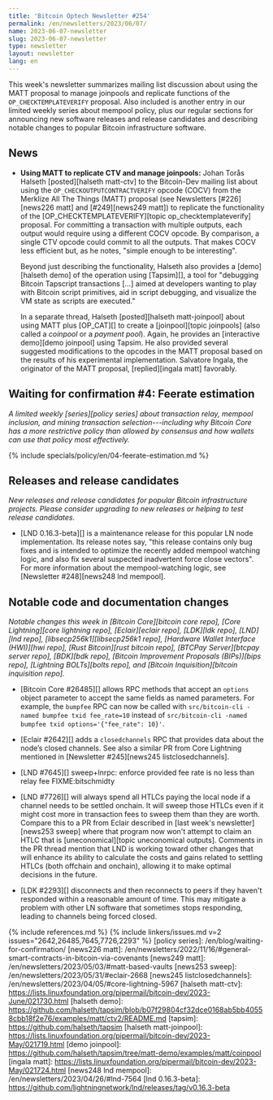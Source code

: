 ```yaml
---
title: 'Bitcoin Optech Newsletter #254'
permalink: /en/newsletters/2023/06/07/
name: 2023-06-07-newsletter
slug: 2023-06-07-newsletter
type: newsletter
layout: newsletter
lang: en
---
```

This week's newsletter summarizes mailing list discussion about using
the MATT proposal to manage joinpools and replicate functions of the
`OP_CHECKTEMPLATEVERIFY` proposal.  Also included is another entry in
our limited weekly series about mempool policy, plus our regular
sections for announcing new software releases and release candidates and
describing notable changes to popular Bitcoin infrastructure software.

## News

- **Using MATT to replicate CTV and manage joinpools:** Johan Torås
  Halseth [posted][halseth matt-ctv] to the Bitcoin-Dev mailing list
  about using the `OP_CHECKOUTPUTCONTRACTVERIFY` opcode (COCV) from the
  Merklize All The Things (MATT) proposal (see Newsletters
  [#226][news226 matt] and [#249][news249 matt]) to replicate the
  functionality of the [OP_CHECKTEMPLATEVERIFY][topic
  op_checktemplateverify] proposal.  For committing a transaction with
  multiple outputs, each output would require using a different COCV
  opcode.  By comparison, a single CTV opcode could commit to all the
  outputs.  That makes COCV less efficient but, as he notes, "simple
  enough to be interesting".

    Beyond just describing the functionality, Halseth also provides a
    [demo][halseth demo] of the operation using [Tapsim][], a tool for
    "debugging Bitcoin Tapscript transactions [...] aimed at developers
    wanting to play with Bitcoin script primitives, aid in script
    debugging, and visualize the VM state as scripts are executed."

    In a separate thread, Halseth [posted][halseth matt-joinpool] about
    using MATT plus [OP_CAT][] to create a [joinpool][topic joinpools]
    (also called a _coinpool_ or a _payment pool_).  Again, he provides
    an [interactive demo][demo joinpool] using Tapsim.  He also provided
    several suggested modifications to the opcodes in the MATT proposal
    based on the results of his experimental implementation.   Salvatore
    Ingala, the originator of the MATT proposal, [replied][ingala matt]
    favorably.

## Waiting for confirmation #4: Feerate estimation

_A limited weekly [series][policy series] about transaction relay,
mempool inclusion, and mining transaction selection---including why
Bitcoin Core has a more restrictive policy than allowed by consensus and
how wallets can use that policy most effectively._

{% include specials/policy/en/04-feerate-estimation.md %}

## Releases and release candidates

*New releases and release candidates for popular Bitcoin infrastructure
projects.  Please consider upgrading to new releases or helping to test
release candidates.*

- [LND 0.16.3-beta][] is a maintenance release for this popular LN node
  implementation.  Its release notes say, "this release contains only
  bug fixes and is intended to optimize the recently added mempool
  watching logic, and also fix several suspected inadvertent force close
  vectors".  For more information about the mempool-watching logic, see
  [Newsletter #248][news248 lnd mempool].

## Notable code and documentation changes

*Notable changes this week in [Bitcoin Core][bitcoin core repo], [Core
Lightning][core lightning repo], [Eclair][eclair repo], [LDK][ldk repo],
[LND][lnd repo], [libsecp256k1][libsecp256k1 repo], [Hardware Wallet
Interface (HWI)][hwi repo], [Rust Bitcoin][rust bitcoin repo], [BTCPay
Server][btcpay server repo], [BDK][bdk repo], [Bitcoin Improvement
Proposals (BIPs)][bips repo], [Lightning BOLTs][bolts repo], and
[Bitcoin Inquisition][bitcoin inquisition repo].*

- [Bitcoin Core #26485][] allows RPC methods that accept an `options`
  object parameter to accept the same fields as named parameters.
  For example, the `bumpfee` RPC can now be called with
  `src/bitcoin-cli -named bumpfee txid fee_rate=10` instead of
  `src/bitcoin-cli -named bumpfee txid options='{"fee_rate": 10}'`.

- [Eclair #2642][] adds a `closedchannels` RPC  that provides data
  about the node’s closed channels.  See also a similar PR from Core
  Lightning mentioned in [Newsletter #245][news245 listclosedchannels].

- [LND #7645][] sweep+lnrpc: enforce provided fee rate is no less than relay fee FIXME:bitschmidty

- [LND #7726][] will always spend all HTLCs paying the local node if a
  channel needs to be settled onchain.  It will sweep those HTLCs even
  if it might cost more in transaction fees to sweep them than they are
  worth.  Compare this to a PR from Eclair described in [last week's
  newsletter][news253 sweep] where that program now won't attempt to
  claim an HTLC that is [uneconomical][topic uneconomical outputs].
  Comments in the PR thread mention that LND is working toward other
  changes that will enhance its ability to calculate the costs and gains
  related to settling HTLCs (both offchain and onchain), allowing it to
  make optimal decisions in the future.

- [LDK #2293][] disconnects and then reconnects to peers if they haven't
  responded within a reasonable amount of time.  This may mitigate a
  problem with other LN software that sometimes stops responding,
  leading to channels being forced closed.

{% include references.md %}
{% include linkers/issues.md v=2 issues="2642,26485,7645,7726,2293" %}
[policy series]: /en/blog/waiting-for-confirmation/
[news226 matt]: /en/newsletters/2022/11/16/#general-smart-contracts-in-bitcoin-via-covenants
[news249 matt]: /en/newsletters/2023/05/03/#matt-based-vaults
[news253 sweep]: /en/newsletters/2023/05/31/#eclair-2668
[news245 listclosedchannels]: /en/newsletters/2023/04/05/#core-lightning-5967
[halseth matt-ctv]: https://lists.linuxfoundation.org/pipermail/bitcoin-dev/2023-June/021730.html
[halseth demo]: https://github.com/halseth/tapsim/blob/b07f29804cf32dce0168ab5bb40558cbb18f2e76/examples/matt/ctv2/README.md
[tapsim]: https://github.com/halseth/tapsim
[halseth matt-joinpool]: https://lists.linuxfoundation.org/pipermail/bitcoin-dev/2023-May/021719.html
[demo joinpool]: https://github.com/halseth/tapsim/tree/matt-demo/examples/matt/coinpool
[ingala matt]: https://lists.linuxfoundation.org/pipermail/bitcoin-dev/2023-May/021724.html
[news248 lnd mempool]: /en/newsletters/2023/04/26/#lnd-7564
[lnd 0.16.3-beta]: https://github.com/lightningnetwork/lnd/releases/tag/v0.16.3-beta
